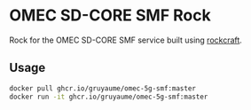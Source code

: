 # OMEC SD-CORE SMF Rock

Rock for the OMEC SD-CORE SMF service built using [rockcraft](https://github.com/canonical/rockcraft). 

## Usage

```bash
docker pull ghcr.io/gruyaume/omec-5g-smf:master
docker run -it ghcr.io/gruyaume/omec-5g-smf:master
```
